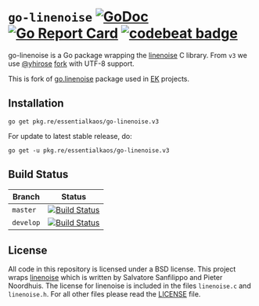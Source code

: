 # `go-linenoise` [![GoDoc](https://godoc.org/pkg.re/essentialkaos/go-linenoise.v3?status.svg)](https://godoc.org/pkg.re/essentialkaos/go-linenoise.v3) [![Go Report Card](https://goreportcard.com/badge/github.com/essentialkaos/go-linenoise)](https://goreportcard.com/report/github.com/essentialkaos/go-linenoise) [![codebeat badge](https://codebeat.co/badges/f7800a13-657f-4be9-a359-2845f3433588)](https://codebeat.co/projects/github-com-essentialkaos-go-linenoise)

go-linenoise is a Go package wrapping the [linenoise](https://github.com/antirez/linenoise) C library. From `v3` we use [@yhirose](https://github.com/yhirose) [fork](https://github.com/yhirose/linenoise/tree/utf8-support) with UTF-8 support.

This is fork of [go.linenoise](https://github.com/GeertJohan/go.linenoise) package used in [EK](https://github.com/essentialkaos) projects.

## Installation

```
go get pkg.re/essentialkaos/go-linenoise.v3
```

For update to latest stable release, do:

```
go get -u pkg.re/essentialkaos/go-linenoise.v3
```

## Build Status

| Branch | Status |
|------------|--------|
| `master` | [![Build Status](https://travis-ci.org/essentialkaos/go-linenoise.svg?branch=master)](https://travis-ci.org/essentialkaos/go-linenoise) |
| `develop` | [![Build Status](https://travis-ci.org/essentialkaos/go-linenoise.svg?branch=develop)](https://travis-ci.org/essentialkaos/go-linenoise) |

## License
All code in this repository is licensed under a BSD license.
This project wraps [linenoise](https://github.com/antirez/linenoise) which is written by Salvatore Sanfilippo and Pieter Noordhuis. The license for linenoise is included in the files `linenoise.c` and `linenoise.h`.
For all other files please read the [LICENSE](LICENSE) file.